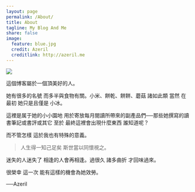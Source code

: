 ```yaml
---
layout: page  
permalink: /About/  
title: About  
tagline: My Blog And Me  
share: false   
image:  
  feature: blue.jpg  
  credit: Azeril
  creditlink: http://azeril.me
---
```


![](http://dreamofbook.qiniudn.com/YvonneCookieYesterdayTime.jpg)

這個博客屬於一個頂美好的人。

她有很多的名號 而多半與食物有關。小米、餅乾、餅餅、蘑菇 諸如此類 當然 在最初 她只是且僅是 小冰。

這裡是属于她的小小園地 用於寄放每月閱讀所帶來的副產品們──那些她撰寫的讀書筆記或書評或其它 至於 最終這裡會出現什麼東西 誰知道呢？

而不管怎樣 這於我也有特殊的意義。

> 人生得一知己足矣 斯世當以同懷視之。
 
迷失的人迷失了 相逢的人會再相逢。過很久 諸多曲折 才回味過來。

很榮幸 這一次 能有這樣的機會為她效勞。

──Azeril